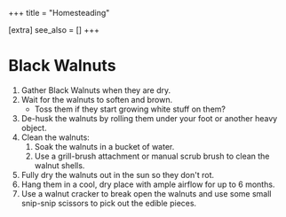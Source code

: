+++
title = "Homesteading"

[extra]
see_also = []
+++

# Black Walnuts
1. Gather Black Walnuts when they are dry.
1. Wait for the walnuts to soften and brown.
	- Toss them if they start growing white stuff on them?
1. De-husk the walnuts by rolling them under your foot or another heavy object.
1. Clean the walnuts:
	1. Soak the walnuts in a bucket of water.
	1. Use a grill-brush attachment or manual scrub brush to clean the walnut shells.
1. Fully dry the walnuts out in the sun so they don't rot. 
1. Hang them in a cool, dry place with ample airflow for up to 6 months.
1. Use a walnut cracker to break open the walnuts and use some small snip-snip scissors to pick out the edible pieces.
